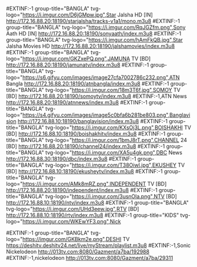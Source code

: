 #EXTINF:-1 group-title="BANGLA" tvg-logo="https://i.imgur.com/D6jGMpw.jpg",Star Jalsha HD [IN]
http://172.16.88.20:18190/starjalsha/tracks-v1a1/mono.m3u8
#EXTINF:-1 group-title="BANGLA" tvg-logo="https://i.imgur.com/RqJGZfm.png",Sony Aath HD [IN]
http://172.16.88.20:18190/sonyaath/index.m3u8
#EXTINF:-1 group-title="BANGLA" tvg-logo="https://i.imgur.com/hAmFkQB.jpg",Star Jalsha Movies HD
http://172.16.88.20:18190/jalshamovies/index.m3u8
#EXTINF:-1 group-title="BANGLA" tvg-logo="https://i.imgur.com/GKZxePQ.png",JAMUNA TV [BD]
http://172.16.88.20:18190/jamunatv/index.m3u8
#EXTINF:-1 group-title="BANGLA" tvg-logo="https://s6.gifyu.com/images/image27cfa7002786c232.png",ATN Bangla
http://172.16.88.20:18190/atnbangla/index.m3u8
#EXTINF:-1 group-title="BANGLA" tvg-logo="https://i.imgur.com/18m3T6f.jpg",SOMOY TV [BD]
http://172.16.88.20:18190/somoytv/index.m3u8
#EXTINF:-1,ATN News
http://172.16.88.20:18190/atnnews/index.m3u8
#EXTINF:-1 group-title="BANGLA" tvg-logo="https://s4.gifyu.com/images/image5c0bfa6b281be803.png",Banglavision
http://172.16.88.10:18190/banglavision/index.m3u8
#EXTINF:-1 group-title="BANGLA" tvg-logo="https://i.imgur.com/KXsOj3L.png",BOISHAKHI TV [BD]
http://172.16.88.10:18190/boishakhitv/index.m3u8
#EXTINF:-1 group-title="BANGLA" tvg-logo="https://i.imgur.com/1bmJ8rT.png",CHANNEL 24 [BD]
http://172.16.88.20:18190/channel24/index.m3u8
#EXTINF:-1 group-title="BANGLA" tvg-logo="https://i.imgur.com/XA5u4gk.png",DBC News
http://172.16.88.30:18190/dbc/index.m3u8
#EXTINF:-1 group-title="BANGLA" tvg-logo="https://i.imgur.com/T38Oiwl.jpg",EKUSHEY TV [BD]
http://172.16.88.10:18190/ekusheytv/index.m3u8
#EXTINF:-1 group-title="BANGLA" tvg-logo="https://i.imgur.com/AMk8mRZ.png",INDEPENDENT TV [BD]
http://172.16.88.20:18190/independent/index.m3u8
#EXTINF:-1 group-title="BANGLA" tvg-logo="https://i.imgur.com/3usnOla.png",NTV [BD]
http://172.16.88.10:18190/ntv/index.m3u8
#EXTINF:-1 group-title="BANGLA" tvg-logo="https://i.imgur.com/UHd3eew.jpg",RTV [BD]
http://172.16.88.10:18190/rtv/index.m3u8
#EXTINF:-1 group-title="KIDS" tvg-logo="https://i.imgur.com/WKEwYF3.png",Nick

#EXTINF:-1 group-title="BANGLA" tvg-logo="https://imgur.com/GKBkm2e.png",DESHI TV
https://deshitv.deshitv24.net/live/myStream/playlist.m3u8
#EXTINF:-1,Sonic Nickelodeon
http://013tv.com:8080/Gazment/a7ba/192988
#EXTINF:-1,nickelodeon
http://013tv.com:8080/Gazment/a7ba/29311
